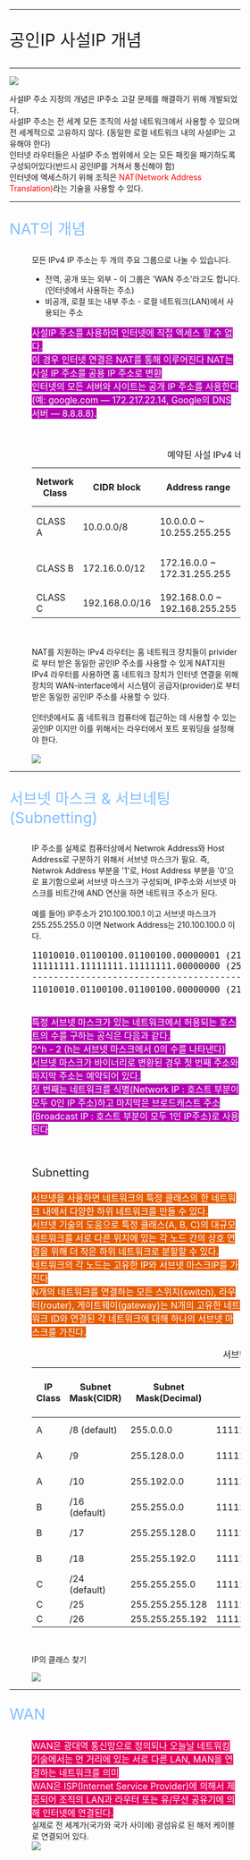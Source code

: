 <!-- github-markdown-css -->
<link rel="stylesheet" href="https://cdnjs.cloudflare.com/ajax/libs/github-markdown-css/5.1.0/github-markdown-dark.css" />
<style type='text/css'>
    .markdown-body {
		box-sizing: border-box;
		/* min-width: 200px;
		max-width: 980px; */
		margin: 0 auto;
		padding: 45px;
	}
	@media (max-width: 767px) {
		.markdown-body {
			padding: 15px;
		}
	}
    .subject1 {
        font-size : 30px;
    }
    .subject2 {
        font-size : 27px;
        color : #80bfff;
    }
    .subtitle {
        font-size : 20px;
    }
    .highlight1 {
        background-color : #b300b3;
        color : #ffffff;
        font-size : 16px;
    }
    .highlight2 {
        background-color : #e6005c;
        color : #ffffff;
        font-size : 16px;
    }
    .highlight3 {
        background-color : #e65c00;
        color : #ffffff;
        font-size : 16px;
    }
    .subnet {
        font-size : 16px;
    }
</style>
<div class="markdown-body">
<hr/>
    <p class="subject1">공인IP 사설IP 개념</p>
<hr/>
<img src="./network-images/LAN-WAN1.jpg" />
<p>
    사설IP 주소 지정의 개념은 IP주소 고갈 문제를 해결하기 위해 개발되었다.<br/>
    사설IP 주소는 전 세계 모든 조직의 사설 네트워크에서 사용할 수 있으며 전 세계적으로 고유하지 않다. (동일한 로컬 네트워크 내의 사설IP는 고유해야 한다)<br/>
    인터넷 라우터들은 사설IP 주소 범위에서 오는 모든 패킷을 패기하도록 구성되어있다(반드시 공인IP를 거쳐서 통신해야 함)<br/>
    인터넷에 엑세스하기 위해 조직은 <span style="color:#ff0000">NAT(Network Address Translation)</span>라는 기술을 사용할 수 있다.<br/>
</p>
<hr/>
<dl>
    <dt><p class="subject2">NAT의 개념</p></dt>
    <dd>모든 IPv4 IP 주소는 두 개의 주요 그룹으로 나눌 수 있습니다.</dd>
    <dd>
        <ul>
            <li>전역, 공개 또는 외부 - 이 그룹은 'WAN 주소'라고도 합니다. (인터넷에서 사용하는 주소)</li>
            <li>비공개, 로컬 또는 내부 주소 - 로컬 네트워크(LAN)에서 사용되는 주소</li>
        </ul>
    </dd>
    <dd>
        <span class="highlight1">
        사설IP 주소를 사용하여 인터넷에 직접 엑세스 할 수 없다.<br/>
        이 경우 인터넷 연결은 NAT를 통해 이루어진다 NAT는 사설 IP 주소를 공용 IP 주소로 변환<br/>
        인터넷의 모든 서버와 사이트는 공개 IP 주소를 사용한다 (예: google.com — 172.217.22.14, Google의 DNS 서버 — 8.8.8.8).
        </span>
    </dd>
    <br/><br/>
    <dd>
        <table>
            <caption>예약된 사설 IPv4 네트워크 범위</caption>
            <thead>
                <tr>
                    <th>Network Class</th>
                    <th>CIDR block</th>
                    <th>Address range</th>
                    <th>Network Mask</th>
                    <th>Number of Networks</th>
                    <th>Number of Address</th>
                </tr>
            </thead>
            <tbody>
                <tr>
                    <td>CLASS A</td>
                    <td>10.0.0.0/8</td>
                    <td>10.0.0.0 ~ 10.255.255.255</td>
                    <td>255.0.0.0</td>
                    <td>1</td>
                    <td>16777216 (2의 24 제곱)</td>
                </tr>
                <tr>
                    <td>CLASS B</td>
                    <td>172.16.0.0/12</td>
                    <td>172.16.0.0 ~ 172.31.255.255</td>
                    <td>255.255.0.0</td>
                    <td>16</td>
                    <td>1048576 (2의 20 제곱)</td>
                </tr>
                <tr>
                    <td>CLASS C</td>
                    <td>192.168.0.0/16</td>
                    <td>192.168.0.0 ~ 192.168.255.255</td>
                    <td>255.255.255.0</td>
                    <td>256</td>
                    <td>65536 (2의 16 제곱)</td>
                </tr>
            </tbody>
        </table>
    </dd>
    <br/><br/>
    <dd>
        NAT를 지원하는 IPv4 라우터는 홈 네트워크 장치들이 privider로 부터 받은 동일한 공인IP 주소를 사용할 수 있게
        NAT지원 IPv4 라우터를 사용하면 홈 네트워크 장치가 인터넷 연결을 위해 장치의 WAN-interface에서 시스템이 공급자(provider)로 부터 받은 동일한 공인IP 주소를 사용할 수 있다.
        <br/><br/>
        인터넷에서도 홈 네트워크 컴퓨터에 접근하는 데 사용할 수 있는 공인IP 이지만 이를 위해서는 라우터에서 포트 포워딩을 설정해야 한다.
        <br/><br/>
    </dd>
    <dd><img src="./network-images/LAN-WAN2.jpg" /></dd>
    <hr/>
    <dt><p class="subject2">서브넷 마스크 & 서브네팅(Subnetting)</p></dt>
    <dd>
        IP 주소를 실제로 컴퓨터상에서 Netwrok Address와 Host Address로 구분하기 위해서 서브넷 마스크가 필요.
        즉, Netwrok Address 부분을 '1'로, Host Address 부분을 '0'으로 표기함으로써 서브넷 마스크가 구성되며, IP주소와 서브넷 마스크를 비트간에 AND 연산을 하면 네트워크 주소가 된다.
        <br/><br/>
        예를 들어) IP주소가 210.100.100.1 이고 서브넷 마스크가 255.255.255.0 이면 Network Address는 210.100.100.0 이다.
        <pre class="subnet">
11010010.01100100.01100100.00000001 (210.100.100.1)   <- IP Address
11111111.11111111.11111111.00000000 (255.255.255.0)   <- Subnet Mask
------------------------------------------------------
11010010.01100100.01100100.00000000 (210.100.100.0)   <- AND연산 결과
        </pre>
        <span class="highlight1">
            특정 서브넷 마스크가 있는 네트워크에서 허용되는 호스트의 수를 구하는 공식은 다음과 같다.<br/>
            2^h - 2 (h는 서브넷 마스크에서 0의 수를 나타낸다) <br/>
            서브넷 마스크가 바이너리로 변환된 경우 첫 번째 주소와 마지막 주소는 예약되어 있다. <br/>
            첫 번째는 네트워크를 식별(Network IP : 호스트 부분이 모두 0인 IP 주소)하고 마지막은 브로드캐스트 주소(Broadcast IP : 호스트 부분이 모두 1인 IP주소)로 사용된다 <br/>
        </span>
    </dd>
    <br/><br/>
    <dd>
        <p class="subtitle">Subnetting</p>
        <span class="highlight3">
            서브넷을 사용하면 네트워크의 특정 클래스의 한 네트워크 내에서 다양한 하위 네트워크를 만들 수 있다.<br/>
            서브넷 기술의 도움으로 특정 클래스(A, B, C)의 대규모 네트워크를 서로 다른 위치에 있는 각 노드 간의 상호 연결을 위해 더 작은 하위 네트워크로 분할할 수 있다.<br/>
            네트워크의 각 노드는 고유한 IP와 서브넷 마스크IP를 가진다<br/>
            N개의 네트워크를 연결하는 모든 스위치(switch), 라우터(router), 게이트웨이(gateway)는 N개의 고유한 네트워크 ID와 연결된 각 네트워크에 대해 하나의 서브넷 마스크를 가진다.
        </span>
    </dd>
    <dd>
        <table>
            <caption>서브넷팅 주소 지정 체계</caption>
            <thead>
                <tr>
                    <th>IP Class</th>
                    <th>Subnet Mask(CIDR)</th>
                    <th>Subnet Mask(Decimal)</th>
                    <th>Subnet Mask(Binary)</th>
                    <th>Number of Subnets</th>
                    <th>No. of host per network</th>
                    <!-- <th>Network IP</th> -->
                    <!-- <th>Broadcast IP</th> -->
                </tr>
            </thead>
            <tbody>
                <tr>
                    <td>A</td>
                    <td>/8 (default)</td>
                    <td>255.0.0.0</td>
                    <td>11111111.00000000.00000000.00000000</td>
                    <td>0</td>
                    <td>2^24 - 2</td>
                </tr>
                <tr>
                    <td>A</td>
                    <td>/9</td>
                    <td>255.128.0.0</td>
                    <td>11111111.10000000.00000000.00000000</td>
                    <td>2</td>
                    <td>2^23 - 2</td>
                </tr>
                <tr>
                    <td>A</td>
                    <td>/10</td>
                    <td>255.192.0.0</td>
                    <td>11111111.11000000.00000000.00000000</td>
                    <td>4</td>
                    <td>2^22 - 2</td>
                </tr>
                <tr>
                    <td>B</td>
                    <td>/16 (default)</td>
                    <td>255.255.0.0</td>
                    <td>11111111.11111111.00000000.00000000</td>
                    <td>0</td>
                    <td>2^16 - 2</td>
                </tr>
                <tr>
                    <td>B</td>
                    <td>/17</td>
                    <td>255.255.128.0</td>
                    <td>11111111.11111111.10000000.00000000</td>
                    <td>2</td>
                    <td>2^15 - 2</td>
                </tr>
                <tr>
                    <td>B</td>
                    <td>/18</td>
                    <td>255.255.192.0</td>
                    <td>11111111.11111111.11000000.00000000</td>
                    <td>4</td>
                    <td>2^14 - 2</td>
                </tr>
                <tr>
                    <td>C</td>
                    <td>/24 (default)</td>
                    <td>255.255.255.0</td>
                    <td>11111111.11111111.11111111.00000000</td>
                    <td>0</td>
                    <td>2^8 - 2</td>
                </tr>
                <tr>
                    <td>C</td>
                    <td>/25</td>
                    <td>255.255.255.128</td>
                    <td>11111111.11111111.11111111.10000000</td>
                    <td>2</td>
                    <td>2^7 - 2</td>
                </tr>
                <tr>
                    <td>C</td>
                    <td>/26</td>
                    <td>255.255.255.192</td>
                    <td>11111111.11111111.11111111.11000000</td>
                    <td>4</td>
                    <td>2^6 - 2</td>
                </tr>
            </tbody>
        </table>
    </dd>
    <br/>
    <dd><p>IP의 클래스 찾기</p></dd>
    <dd><img src="./network-images/Finding-IP-Class.PNG" /></dd>
    <hr/>
    <dt><p class="subject2">WAN</p></dt>
    <dd>
        <span class="highlight2">
            WAN은 광대역 통신망으로 정의되나 오늘날 네트워킹 기술에서는 먼 거리에 있는 서로 다른 LAN, MAN을 연결하는 네트워크를 의미<br/>
            WAN은 ISP(Internet Service Provider)에 의해서 제공되어 조직의 LAN과 라우터 또는 유/무선 공유기에 의해 인터넷에 연결된다.
        </span>
        <br/>
        실제로 전 세계가(국가와 국가 사이에) 광섬유로 된 해저 케이블로 연결되어 있다.
    </dd>
    <dd><img src="./network-images/InternetMap.jpg" /></dd>
</dl>
</div>
<!-- https://phaariz.files.wordpress.com/2010/06/5-slides-ip-addressing.pdf -->
